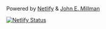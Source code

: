 Powered by [Netlify](https://www.netlify.com/) & [John E. Millman](https://my-tripartite.co.uk/)

[![Netlify Status](https://api.netlify.com/api/v1/badges/7425440f-be33-4ceb-a97d-d285c472ca0b/deploy-status)](https://app.netlify.com/sites/betjemann/deploys)
